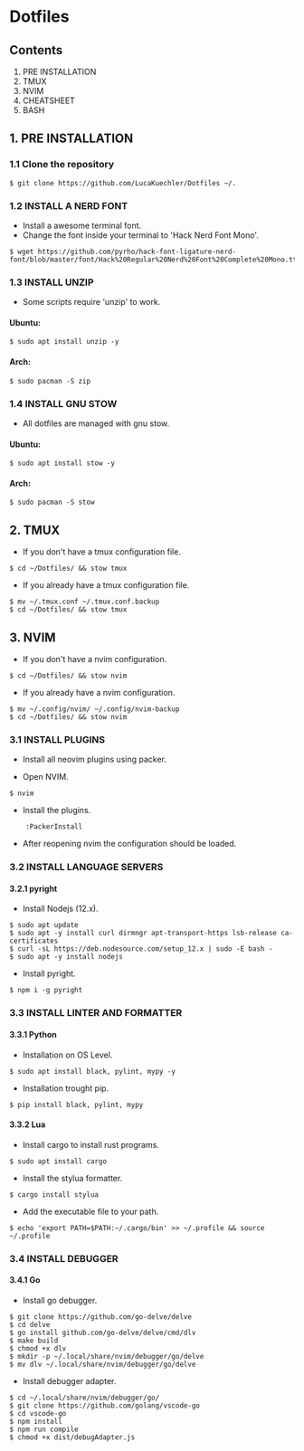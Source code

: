 # Dotfiles

## Contents
1. PRE INSTALLATION 
2. TMUX
3. NVIM 
4. CHEATSHEET
5. BASH


## 1. PRE INSTALLATION

### 1.1 Clone the repository
```
$ git clone https://github.com/LucaKuechler/Dotfiles ~/.
```

### 1.2 INSTALL A NERD FONT
* Install a awesome terminal font.
* Change the font inside your terminal to 'Hack Nerd Font Mono'.
```
$ wget https://github.com/pyrho/hack-font-ligature-nerd-font/blob/master/font/Hack%20Regular%20Nerd%20Font%20Complete%20Mono.ttf
```

### 1.3 INSTALL UNZIP
* Some scripts require 'unzip' to work.

#### Ubuntu: 
```
$ sudo apt install unzip -y
```

#### Arch:
```
$ sudo pacman -S zip
```

### 1.4 INSTALL GNU STOW
* All dotfiles are managed with gnu stow.

#### Ubuntu: 
```
$ sudo apt install stow -y
```

#### Arch:
```
$ sudo pacman -S stow
```


## 2. TMUX
* If you don't have a tmux configuration file.
```
$ cd ~/Dotfiles/ && stow tmux
```

* If you already have a tmux configuration file.
```
$ mv ~/.tmux.conf ~/.tmux.conf.backup
$ cd ~/Dotfiles/ && stow tmux
```


## 3. NVIM
* If you don't have a nvim configuration.
```
$ cd ~/Dotfiles/ && stow nvim
```

* If you already have a nvim configuration.
```
$ mv ~/.config/nvim/ ~/.config/nvim-backup
$ cd ~/Dotfiles/ && stow nvim
```

### 3.1 INSTALL PLUGINS
* Install all neovim plugins using packer.

* Open NVIM.
```
$ nvim
```

* Install the plugins.
```
    :PackerInstall
```
* After reopening nvim the configuration should be loaded.

### 3.2 INSTALL LANGUAGE SERVERS

#### 3.2.1 pyright
* Install Nodejs (12.x).
```
$ sudo apt update
$ sudo apt -y install curl dirmngr apt-transport-https lsb-release ca-certificates
$ curl -sL https://deb.nodesource.com/setup_12.x | sudo -E bash -
$ sudo apt -y install nodejs
```

* Install pyright.
```
$ npm i -g pyright    
```

### 3.3 INSTALL LINTER AND FORMATTER
#### 3.3.1 Python
* Installation on OS Level.
```
$ sudo apt install black, pylint, mypy -y 
```

* Installation trought pip.
```
$ pip install black, pylint, mypy
```

#### 3.3.2 Lua 
* Install cargo to install rust programs.
```
$ sudo apt install cargo
```

* Install the stylua formatter.
```
$ cargo install stylua
```

* Add the executable file to your path.
```
$ echo 'export PATH=$PATH:~/.cargo/bin' >> ~/.profile && source ~/.profile
```

### 3.4 INSTALL DEBUGGER
#### 3.4.1 Go
* Install go debugger.
```
$ git clone https://github.com/go-delve/delve
$ cd delve
$ go install github.com/go-delve/delve/cmd/dlv
$ make build
$ chmod +x dlv
$ mkdir -p ~/.local/share/nvim/debugger/go/delve
$ mv dlv ~/.local/share/nvim/debugger/go/delve
```

* Install debugger adapter.
```
$ cd ~/.local/share/nvim/debugger/go/
$ git clone https://github.com/golang/vscode-go
$ cd vscode-go
$ npm install
$ npm run compile
$ chmod +x dist/debugAdapter.js
```
